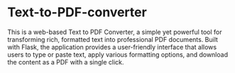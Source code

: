 # Text-to-PDF-converter
This is a web-based Text to PDF Converter, a simple yet powerful tool for transforming rich, formatted text into professional PDF documents. Built with Flask, the application provides a user-friendly interface that allows users to type or paste text, apply various formatting options, and download the content as a PDF with a single click.
